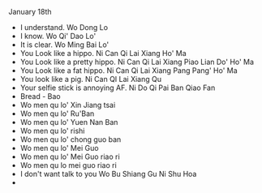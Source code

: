 January 18th
  - I understand. Wo Dong Lo
  - I know. Wo Qi' Dao Lo'
  - It is clear. Wo Ming Bai Lo'
  - You Look like a hippo. Ni Can Qi Lai Xiang Ho' Ma 
  - You Look like a pretty hippo. Ni Can Qi Lai Xiang Piao Lian Do' Ho' Ma
  - You Look like a fat hippo.    Ni Can Qi Lai Xiang Pang Pang' Ho' Ma
  - You look like a pig. Ni Can QI Lai Xiang Qu 
  - Your selfie stick is annoying AF. Ni Do Qi Pai Ban Qiao Fan 
  - Bread - Bao
  - Wo men qu lo' Xin Jiang tsai 
  - Wo men qu lo' Ru'Ban
  - Wo men qu lo' Yuen Nan Ban
  - Wo men qu lo' rishi 
  - Wo men qu lo' chong guo ban
  - Wo men qu lo' Mei Guo
  - Wo men qu lo' Mei Guo riao ri
  - Wo men qu lo mei guo riao ri
  - I don't want talk to you Wo Bu Shiang Gu Ni Shu Hoa
  - 
